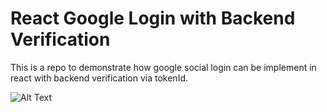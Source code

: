 ﻿# React Google Login with Backend Verification
This is a repo to demonstrate how google social login can be implement in react with backend verification via tokenId.

![Alt Text](https://i.imgur.com/GaEzLdX.gif)

